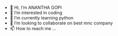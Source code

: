 - 👋 Hi, I’m ANANTHA GOPI
- 👀 I’m interested in coding
- 🌱 I’m currently learning python
- 💞️ I’m looking to collaborate on best mnc company
- 📫 How to reach me ...

<!---
ananthagopi9381/ananthagopi9381 is a ✨ special ✨ repository because its `README.md` (this file) appears on your GitHub profile.
You can click the Preview link to take a look at your changes.
--->

